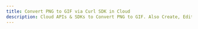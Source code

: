 ---title: Convert PNG to GIF via Curl SDK in Clouddescription: Cloud APIs & SDKs to Convert PNG to GIF. Also Create, Edit & Render Microsoft Word & OpenOffice documents in the Cloud.---